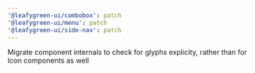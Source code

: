 ```yaml
---
'@leafygreen-ui/combobox': patch
'@leafygreen-ui/menu': patch
'@leafygreen-ui/side-nav': patch
---
```


Migrate component internals to check for glyphs explicity, rather than for Icon components as well
